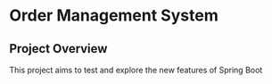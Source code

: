# Order Management System

## Project Overview

This project aims to test and explore the new features of Spring Boot